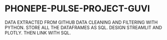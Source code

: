# PHONEPE-PULSE-PROJECT-GUVI

DATA EXTRACTED FROM GITHUB
DATA CLEANING AND FILTERING WITH PYTHON.
STORE ALL THE DATAFRAMES AS SQL.
DESIGN STREAMLIT AND PLOTLY.
THEN LINK WITH SQL.
